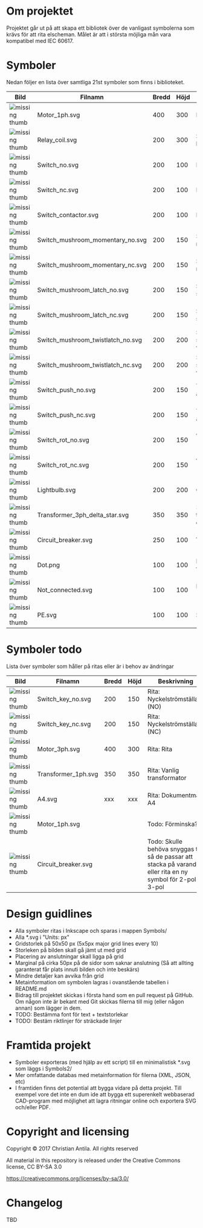 Om projektet
============
Projektet går ut på att skapa ett bibliotek över de vanligast symbolerna som krävs för att rita elscheman. Målet är att i största möjliga mån vara kompatibel med IEC 60617.



Symboler
========
Nedan följer en lista över samtliga 21st symboler som finns i biblioteket.

Bild                                                                                           | Filnamn                           | Bredd | Höjd | Beskrivning
-----------------------------------------------------------------------------------------------|-----------------------------------|-------|------|----------------------------
![missing thumb](https://chille.github.io/electricalsymbols/Motor_1ph.svg)                     | Motor_1ph.svg                     |   400 |  300 | Motor 1-fas
![missing thumb](https://chille.github.io/electricalsymbols/Relay_coil.svg)                    | Relay_coil.svg                    |   200 |  300 | Spole till relä / kontaktor
![missing thumb](https://chille.github.io/electricalsymbols/Switch_no.svg)                     | Switch_no.svg                     |   200 |  100 | Relä (NO)
![missing thumb](https://chille.github.io/electricalsymbols/Switch_nc.svg)                     | Switch_nc.svg                     |   200 |  100 | Relä (NC)
![missing thumb](https://chille.github.io/electricalsymbols/Switch_contactor.svg)              | Switch_contactor.svg              |   200 |  100 | Kontaktor (NO)
![missing thumb](https://chille.github.io/electricalsymbols/Switch_mushroom_momentary_no.svg)  | Switch_mushroom_momentary_no.svg  |   200 |  150 | Svampströmbrytare momentan (NO)
![missing thumb](https://chille.github.io/electricalsymbols/Switch_mushroom_momentary_nc.svg)  | Switch_mushroom_momentary_nc.svg  |   200 |  150 | Svampströmbrytare momentan (NC)
![missing thumb](https://chille.github.io/electricalsymbols/Switch_mushroom_latch_no.svg)      | Switch_mushroom_latch_no.svg      |   200 |  150 | Svampströmbrytare självlåsande
![missing thumb](https://chille.github.io/electricalsymbols/Switch_mushroom_latch_nc.svg)      | Switch_mushroom_latch_nc.svg      |   200 |  150 | Svampströmbrytare självlåsande
![missing thumb](https://chille.github.io/electricalsymbols/Switch_mushroom_twistlatch_no.svg) | Switch_mushroom_twistlatch_no.svg |   200 |  200 | Svampströmbrytare självlåsande med vridåterställning
![missing thumb](https://chille.github.io/electricalsymbols/Switch_mushroom_twistlatch_nc.svg) | Switch_mushroom_twistlatch_nc.svg |   200 |  200 | Svampströmbrytare självlåsande med vridåterställning
![missing thumb](https://chille.github.io/electricalsymbols/Switch_push_no.svg)                | Switch_push_no.svg                |   200 |  150 | Tryckknapp återfjädrande (NO)
![missing thumb](https://chille.github.io/electricalsymbols/Switch_push_nc.svg)                | Switch_push_nc.svg                |   200 |  150 | Tryckknapp återfjädrande (NC)
![missing thumb](https://chille.github.io/electricalsymbols/Switch_rot_no.svg)                 | Switch_rot_no.svg                 |   200 |  150 | Vridströmställare (NO)
![missing thumb](https://chille.github.io/electricalsymbols/Switch_rot_nc.svg)                 | Switch_rot_nc.svg                 |   200 |  150 | Vridströmställare (NC)
![missing thumb](https://chille.github.io/electricalsymbols/Lightbulb.svg)                     | Lightbulb.svg                     |   200 |  200 | Glödlampa
![missing thumb](https://chille.github.io/electricalsymbols/Transformer_3ph_delta_star.svg)    | Transformer_3ph_delta_star.svg    |   350 |  350 | 3-fas transformator delta/Y-kopplad
![missing thumb](https://chille.github.io/electricalsymbols/Circuit_breaker.svg)               | Circuit_breaker.svg               |   250 |  100 | Automatsäkring (Dvärgbrytare)
![missing thumb](https://chille.github.io/electricalsymbols/Dot.svg)                           | Dot.png                           |   100 |  100 | Punkt för att förbinda ledningar
![missing thumb](https://chille.github.io/electricalsymbols/Not_connected.svg)                 | Not_connected.svg                 |   100 |  100 | Ej ansluten ledare (Kryss)
![missing thumb](https://chille.github.io/electricalsymbols/PE.svg)                            | PE.svg                            |   100 |  100 | Skyddsjord



Symboler todo
=============
Lista över symboler som håller på ritas eller är i behov av ändringar

Bild                                                                                           | Filnamn                           | Bredd | Höjd | Beskrivning
-----------------------------------------------------------------------------------------------|-----------------------------------|-------|------|----------------------------
![missing thumb](https://chille.github.io/electricalsymbols/Switch_key_no.svg)                 | Switch_key_no.svg                 |   200 |  150 | Rita: Nyckelströmställare (NO)
![missing thumb](https://chille.github.io/electricalsymbols/Switch_key_nc.svg)                 | Switch_key_nc.svg                 |   200 |  150 | Rita: Nyckelströmställare (NC)
![missing thumb](https://chille.github.io/electricalsymbols/Motor_3ph.svg)                     | Motor_3ph.svg                     |   400 |  300 | Rita: Rita
![missing thumb](https://chille.github.io/electricalsymbols/Transformer_1ph.svg)               | Transformer_1ph.svg               |   350 |  350 | Rita: Vanlig transformator
![missing thumb](https://chille.github.io/electricalsymbols/A4.svg)                            | A4.svg                            |   xxx |  xxx | Rita: Dokumentmall A4
![missing thumb](https://chille.github.io/electricalsymbols/Motor_1ph.svg)                     | Motor_1ph.svg                     |       |      | Todo: Förminska?
![missing thumb](https://chille.github.io/electricalsymbols/Circuit_breaker.svg)               | Circuit_breaker.svg               |       |      | Todo: Skulle behöva snyggas till så de passar att stacka på varandra, eller rita en ny symbol för 2-pol / 3-pol



Design guidlines
================
* Alla symboler ritas i Inkscape och sparas i mappen Symbols/
* Alla *.svg i "Units: px"
* Gridstorlek på 50x50 px (5x5px major grid lines every 10)
* Storleken på bilden skall gå jämt ut med grid
* Placering av anslutningar skall ligga på grid
* Marginal på cirka 50px på de sidor som saknar anslutning (Så att allting garanterat får plats innuti bilden och inte beskärs)
* Mindre detaljer kan avvika från grid
* Metainformation om symbolen lagras i ovanstående tabellen i README.md
* Bidrag till projektet skickas i första hand som en pull request på GitHub. Om någon inte är bekant med Git skickas filerna till mig (eller någon annan) som lägger in dem.
* TODO: Bestämma font för text + textstorlekar
* TODO: Bestäm riktlinjer för sträckade linjer



Framtida projekt
================
* Symboler exporteras (med hjälp av ett script) till en minimalistisk *.svg som läggs i Symbols2/
* Mer omfattande databas med metainformation för filerna (XML, JSON, etc)
* I framtiden finns det potential att bygga vidare på detta projekt. Till exempel vore det inte en dum ide att bygga ett superenkelt webbaserad CAD-program med möjlighet att lagra ritningar online och exportera SVG och/eller PDF.



Copyright and licensing
=======================
Copyright © 2017 Christian Antila. All rights reserved

All material in this repository is released under the Creative Commons license, CC BY-SA 3.0

https://creativecommons.org/licenses/by-sa/3.0/



Changelog
=========
TBD